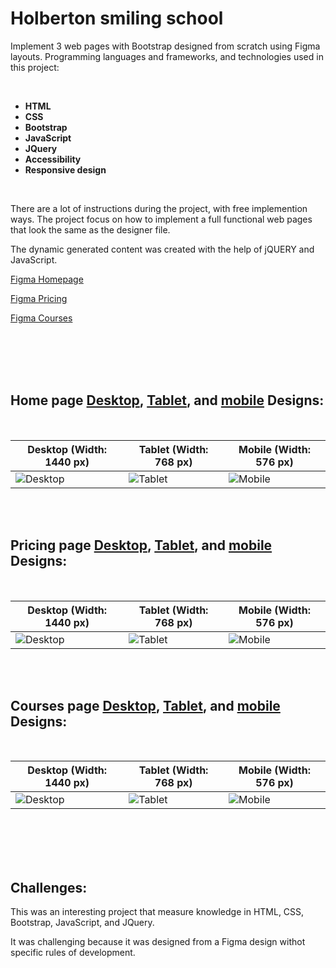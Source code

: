 # Holberton smiling school

Implement 3 web pages with Bootstrap designed from scratch using Figma layouts.
Programming languages and frameworks, and technologies used in this project:

<br>

- <strong>HTML</strong>
- <strong>CSS</strong>
- <strong>Bootstrap</strong>
- <strong>JavaScript</strong>
- <strong>JQuery</strong>
- <strong>Accessibility</strong>
- <strong>Responsive design</strong>


<br>

There are a lot of instructions during the project, with free implemention ways.
The project focus on how to implement a full functional web pages that look the same as the designer file.

The dynamic generated content was created with the help of jQUERY and JavaScript.

[Figma Homepage](https://www.figma.com/file/QYQqMYbdpAHL5xTclwJKSI/Homepage)

[Figma Pricing](https://www.figma.com/file/KLAI53jdYpfFNEy0O79ymB/Pricing)

[Figma Courses](https://www.figma.com/file/ivg3abH1HLmMayBgjGg1Qf/Courses)

<br><br><br><br>

## Home page <u>Desktop</u>, <u>Tablet</u>, and <u>mobile</u> Designs:

<br>

| **Desktop (Width: 1440 px)**                              | **Tablet (Width: 768 px)**                              | **Mobile (Width: 576 px)**                              |
| --------------------------------------------------------- | ------------------------------------------------------- | ------------------------------------------------------- |
| ![Desktop](https://i.ibb.co/pKGgC0J/Homepage-Desktop.png) | ![Tablet](https://i.ibb.co/6XBLwf9/Homepage-Tablet.png) | ![Mobile](https://i.ibb.co/NVBK21F/Homepage-Mobile.png) |

<br><br>

## Pricing page <u>Desktop</u>, <u>Tablet</u>, and <u>mobile</u> Designs:

<br>

| **Desktop (Width: 1440 px)**                             | **Tablet (Width: 768 px)**                             | **Mobile (Width: 576 px)**                             |
| -------------------------------------------------------- | ------------------------------------------------------ | ------------------------------------------------------ |
| ![Desktop](https://i.ibb.co/RvSJ2YS/Pricing-Desktop.png) | ![Tablet](https://i.ibb.co/Gkvsf0Y/Pricing-Tablet.png) | ![Mobile](https://i.ibb.co/6RwmYck/Pricing-Mobile.png) |

<br><br>

## Courses page <u>Desktop</u>, <u>Tablet</u>, and <u>mobile</u> Designs:

<br>

| **Desktop (Width: 1440 px)**                             | **Tablet (Width: 768 px)**                             | **Mobile (Width: 576 px)**                             |
| -------------------------------------------------------- | ------------------------------------------------------ | ------------------------------------------------------ |
| ![Desktop](https://i.ibb.co/y51S3HX/Courses-Desktop.png) | ![Tablet](https://i.ibb.co/28qK1g0/Courses-Tablet.png) | ![Mobile](https://i.ibb.co/f8zNgkx/Courses-Mobile.png) |

<br><br><br><br>

## Challenges:

This was an interesting project that measure knowledge in HTML, CSS, Bootstrap, JavaScript, and JQuery.

It was challenging because it was designed from a Figma design withot specific rules of development.

